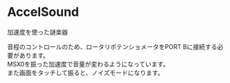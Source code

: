 # AccelSound  
加速度を使った謎楽器  
  
音程のコントロールのため、ロータリポテンショメータをPORT Bに接続する必要があります。  
MSX0を振った加速度で音量が変わるようになっています。  
また画面をタッチして振ると、ノイズモードになります。  

